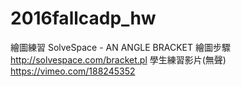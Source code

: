 # 2016fallcadp_hw

繪圖練習
SolveSpace - AN ANGLE BRACKET
繪圖步驟 http://solvespace.com/bracket.pl
學生練習影片(無聲) https://vimeo.com/188245352
